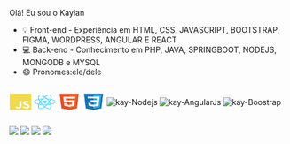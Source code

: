  Olá! Eu sou o Kaylan
- 💡 Front-end - Experiência em HTML, CSS, JAVASCRIPT, BOOTSTRAP, FIGMA, WORDPRESS, ANGULAR E REACT
- 💻 Back-end - Conhecimento em PHP, JAVA, SPRINGBOOT, NODEJS, MONGODB e MYSQL
- 😄 Pronomes:ele/dele

<div style="display: inline_block"><br>
  <img align="center" alt="kay-Js" height="30" width="40" src="https://raw.githubusercontent.com/devicons/devicon/master/icons/javascript/javascript-plain.svg">
  <img align="center" alt="kay-React" height="30" width="40" src="https://raw.githubusercontent.com/devicons/devicon/master/icons/react/react-original.svg">
  <img align="center" alt="kay-HTML" height="30" width="40" src="https://raw.githubusercontent.com/devicons/devicon/master/icons/html5/html5-original.svg">
  <img align="center" alt="kay-CSS" height="30" width="40" src="https://raw.githubusercontent.com/devicons/devicon/master/icons/css3/css3-original.svg">
  <img align="center" alt = "kay-Nodejs" height="30" width="40" src="https://upload.wikimedia.org/wikipedia/commons/d/d9/Node.js_logo.svg"/>
  <img align="center" alt = "kay-AngularJs" height="30" width="40" src="https://upload.wikimedia.org/wikipedia/commons/c/cf/Angular_full_color_logo.svg" />
  <img align="center" alt = "kay-Boostrap" height="30" width="40" src="https://upload.wikimedia.org/wikipedia/commons/b/b2/Bootstrap_logo.svg" />
</div>

##
    
    
  <a href="https://instagram.com/kaykkjjj" target="_blank"><img src="https://img.shields.io/badge/-Instagram-%23E4405F?style=for-the-badge&logo=instagram&logoColor=white" target="_blank"></a>
 	<a href="https://wa.me/5528999087714" target="_blank"><img src="https://img.shields.io/badge/WhatsApp-25D366?style=for-the-badge&logo=whatsapp&logoColor=white" target="_blank"></a>
  <a href = "mailto:Kaylanargollo16@gmail.com"><img src="https://img.shields.io/badge/-Gmail-%23333?style=for-the-badge&logo=gmail&logoColor=white" target="_blank"></a>
  <a href="https://www.linkedin.com/in/kaylansouza/" target="_blank"><img src="https://img.shields.io/badge/-LinkedIn-%230077B5?style=for-the-badge&logo=linkedin&logoColor=white" target="_blank"></a> 
